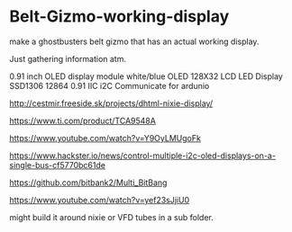 # Belt-Gizmo-working-display
make a ghostbusters belt gizmo that has an actual working display. 

Just gathering information atm. 


0.91 inch OLED display module white/blue OLED 128X32 LCD LED Display SSD1306 12864 0.91 IIC i2C Communicate for ardunio

http://cestmir.freeside.sk/projects/dhtml-nixie-display/

https://www.ti.com/product/TCA9548A

https://www.youtube.com/watch?v=Y9OyLMUgoFk

https://www.hackster.io/news/control-multiple-i2c-oled-displays-on-a-single-bus-cf5770bc61de

https://github.com/bitbank2/Multi_BitBang

https://www.youtube.com/watch?v=yef23sJjiU0

might build it around nixie or VFD tubes in a sub folder.
